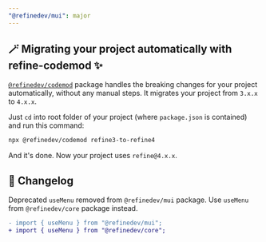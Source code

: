 ```yaml
---
"@refinedev/mui": major
---
```


## 🪄 Migrating your project automatically with refine-codemod ✨

[`@refinedev/codemod`](https://github.com/refinedev/refine/tree/master/packages/codemod) package handles the breaking changes for your project automatically, without any manual steps. It migrates your project from `3.x.x` to `4.x.x`.

Just `cd` into root folder of your project (where `package.json` is contained) and run this command:

```sh
npx @refinedev/codemod refine3-to-refine4
```

And it's done. Now your project uses `refine@4.x.x`.

## 📝 Changelog

Deprecated `useMenu` removed from `@refinedev/mui` package. Use `useMenu` from `@refinedev/core` package instead.

```diff
- import { useMenu } from "@refinedev/mui";
+ import { useMenu } from "@refinedev/core";
```
